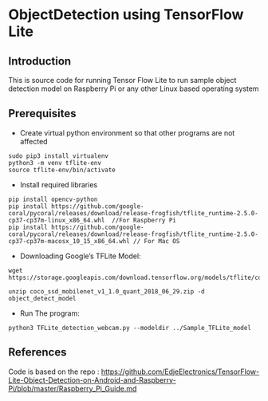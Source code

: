 # ObjectDetection using TensorFlow Lite

## Introduction
This is source code for running Tensor Flow Lite to run sample object detection model on Raspberry Pi or any other Linux based operating system

## Prerequisites
- Create virtual python environment so that other programs are not affected
```
sudo pip3 install virtualenv
python3 -m venv tflite-env
source tflite-env/bin/activate
```

- Install required libraries
```
pip install opencv-python
pip install https://github.com/google-coral/pycoral/releases/download/release-frogfish/tflite_runtime-2.5.0-cp37-cp37m-linux_x86_64.whl  //For Raspberry Pi
pip install https://github.com/google-coral/pycoral/releases/download/release-frogfish/tflite_runtime-2.5.0-cp37-cp37m-macosx_10_15_x86_64.whl // For Mac OS
```

- Downloading Google’s TFLite Model:
```
wget https://storage.googleapis.com/download.tensorflow.org/models/tflite/coco_ssd_mobilenet_v1_1.0_quant_2018_06_29.zip

unzip coco_ssd_mobilenet_v1_1.0_quant_2018_06_29.zip -d object_detect_model
```

- Run The program:
```
python3 TFLite_detection_webcam.py --modeldir ../Sample_TFLite_model
```



## References
Code is based on the repo : https://github.com/EdjeElectronics/TensorFlow-Lite-Object-Detection-on-Android-and-Raspberry-Pi/blob/master/Raspberry_Pi_Guide.md
